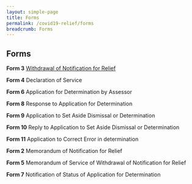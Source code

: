 ```yaml
---
layout: simple-page
title: Forms
permalink: /covid19-relief/forms
breadcrumb: Forms
---
```


Forms
---

**Form 3**
[Withdrawal of Notification for Relief](/files/covid19-forms/form-3.docx)

**Form 4**
Declaration of Service
 
**Form 6**
Application for Determination by Assessor
 
**Form 8**
Response to Application for Determination
 
**Form 9**
Application to Set Aside Dismissal or Determination

**Form 10**
Reply to Application to Set Aside Dismissal or Determination
 
**Form 11**
Application to Correct Error in determination
 
**Form 2**
Memorandum of Notification for Relief

**Form 5**
Memorandum of Service of Withdrawal of Notification for Relief

**Form 7**
Notification of Status of Application for Determination
